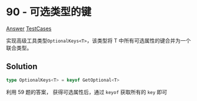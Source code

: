 # 90 - 可选类型的键

[Answer](https://github.com/lybenson/ts-checker/blob/master/src/90-hard-optional-keys/template.ts) [TestCases](https://github.com/lybenson/ts-checker/blob/master/src/90-hard-optional-keys/test-cases.ts)

实现高级工具类型`OptionalKeys<T>`，该类型将 T 中所有可选属性的键合并为一个联合类型。

## Solution

```ts
type OptionalKeys<T> = keyof GetOptional<T>
```

利用 59 题的答案， 获得可选属性后，通过 `keyof` 获取所有的 `key` 即可
